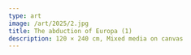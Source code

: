 ```yaml
---
type: art
image: /art/2025/2.jpg
title: The abduction of Europa (1)
description: 120 × 240 cm, Mixed media on canvas
---
```

